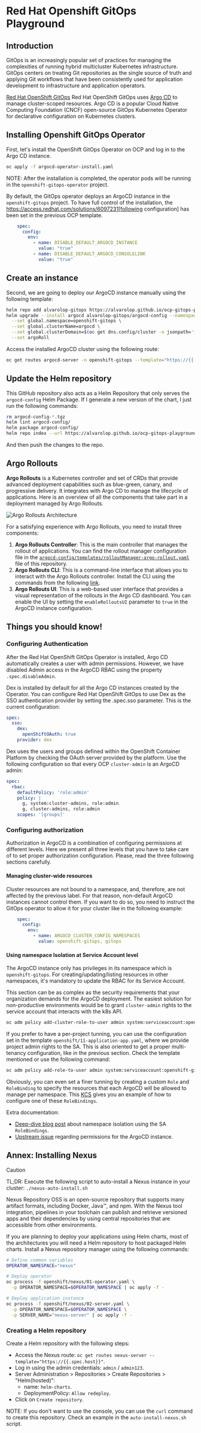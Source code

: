 # Red Hat Openshift GitOps Playground

## Introduction

GitOps is an increasingly popular set of practices for managing the complexities of running hybrid multicluster Kubernetes infrastructure. GitOps centers on treating Git repositories as the single source of truth and applying Git workflows that have been consistently used for application development to infrastructure and application operators. 

[Red Hat OpenShift GitOps](https://docs.redhat.com/en/documentation/red_hat_openshift_gitops/1.16/html/understanding_openshift_gitops/about-redhat-openshift-gitops) Red Hat OpenShift GitOps uses [Argo CD](https://argo-cd.readthedocs.io/en/stable) to manage cluster-scoped resources. Argo CD is a popular Cloud Native Computing Foundation (CNCF) open-source GitOps Kubernetes Operator for declarative configuration on Kubernetes clusters. 

## Installing Openshift GitOps Operator

First, let's install the OpenShift GitOps Operator on OCP and log in to the Argo CD instance.

```bash
oc apply -f argocd-operator-install.yaml
```

NOTE: After the installation is completed, the operator pods will be running in the `openshift-gitops-operator` project.

By default, the GitOps operator deploys an ArgoCD instance in the `openshift-gitops` project. To have full control of the installation, the https://access.redhat.com/solutions/6097231[following configuration] has been set in the previous OCP template.

```yaml
    spec:
      config:
        env:
          - name: DISABLE_DEFAULT_ARGOCD_INSTANCE
            value: "true"
          - name: DISABLE_DEFAULT_ARGOCD_CONSOLELINK
            value: "true"
```

## Create an instance

Second, we are going to deploy our ArgoCD instance manually using the following template:

```bash
helm repo add alvarolop-gitops https://alvarolop.github.io/ocp-gitops-playground/
helm upgrade --install argocd alvarolop-gitops/argocd-config --namespace openshift-gitops \
  --set global.namespace=openshift-gitops \
  --set global.clusterName=argocd \
  --set global.clusterDomain=$(oc get dns.config/cluster -o jsonpath='{.spec.baseDomain}') \
  --set argoRoll
```

Access the installed ArgoCD cluster using the following route:

```bash
oc get routes argocd-server -n openshift-gitops --template="https://{{.spec.host}}"
```

## Update the Helm repository

This GitHub repository also acts as a Helm Repository that only serves the `argocd-config` Helm Package. If I generate a new version of the chart, I just run the following commands:

```bash
rm argocd-config-*.tgz
helm lint argocd-config/
helm package argocd-config/
helm repo index --url https://alvarolop.github.io/ocp-gitops-playground/ .
```

And then push the changes to the repo.



## Argo Rollouts

**Argo Rollouts** is a Kubernetes controller and set of CRDs that provide advanced deployment capabilities such as blue-green, canary, and progressive delivery. It integrates with Argo CD to manage the lifecycle of applications. Here is an overview of all the components that take part in a deployment managed by Argo Rollouts.

![Argo Rollouts Architecture](https://argo-rollouts.readthedocs.io/en/stable/architecture-assets/argo-rollout-architecture.png)


For a satisfying experience with Argo Rollouts, you need to install three components:

1. **Argo Rollouts Controller**: This is the main controller that manages the rollout of applications. You can find the rollout manager configuration file in the [`argocd-config/templates/rolloutManager-argo-rollout.yaml`](argocd-config/templates/rolloutManager-argo-rollout.yaml) file of this repository.
2. **Argo Rollouts CLI**: This is a command-line interface that allows you to interact with the Argo Rollouts controller. Install the CLI using the commands from the following [link](https://docs.redhat.com/en/documentation/red_hat_openshift_gitops/1.16/html-single/argo_rollouts/index#gitops-installing-argo-rollouts-cli-on-linux_using-argo-rollouts-for-progressive-deployment-delivery).
3. **Argo Rollouts UI**: This is a web-based user interface that provides a visual representation of the rollouts in the Argo CD dashboard. You can enable the UI by setting the `enableRolloutsUI` parameter to `true` in the ArgoCD instance configuration. 




## Things you should know!

### Configuring Authentication

After the Red Hat OpenShift GitOps Operator is installed, Argo CD automatically creates a user with admin permissions. However, we have disabled Admin access in the ArgoCD RBAC using the property `.spec.disableAdmin`. 

Dex is installed by default for all the Argo CD instances created by the Operator. You can configure Red Hat OpenShift GitOps to use Dex as the SSO authentication provider by setting the .spec.sso parameter. This is the current configuration:

```yaml
spec:
  sso:
    dex:
      openShiftOAuth: true
    provider: dex
```

Dex uses the users and groups defined within the OpenShift Container Platform by checking the OAuth server provided by the platform. Use the following configuration so that every OCP `cluster-admin` is an ArgoCD admin:

```yaml
spec:
  rbac:
    defaultPolicy: 'role:admin'
    policy: |
      g, system:cluster-admins, role:admin
      g, cluster-admins, role:admin
    scopes: '[groups]'
```





### Configuring authorization

Authorization in ArgoCD is a combination of configuring permissions at different levels. Here we present all three levels that you have to take care of to set proper authorization configuration. Please, read the three following sections carefully. 


#### Managing cluster-wide resources

Cluster resources are not bound to a namespace, and, therefore, are not affected by the previous label. For that reason, non-default ArgoCD instances cannot control them. If you want to do so, you need to instruct the GitOps operator to allow it for your cluster like in the following example:

```yaml
    spec:
      config:
        env:
          - name: ARGOCD_CLUSTER_CONFIG_NAMESPACES
            value: openshift-gitops, gitops
```




#### Using namespace Isolation at Service Account level

The ArgoCD instance only has privileges in its namespace which is `openshift-gitops`. For creating/updating/listing resources in other namespaces, it's mandatory to update the RBAC for its Service Account.

This section can be as complex as the security requirements that your organization demands for the ArgoCD deployment. The easiest solution for non-productive environments would be to grant `cluster-admin` rights to the service account that interacts with the k8s API.

```bash
oc adm policy add-cluster-role-to-user admin system:serviceaccount:openshift-gitops:argocd-argocd-application-controller
```


If you prefer to have a per-project tunning, you can use the configuration set in the template `openshift/11-application-app.yaml`, where we provide project admin rights to the SA. This is also oriented to get a proper multi-tenancy configuration, like in the previous section. Check the template mentioned or use the following command:

```bash
oc adm policy add-role-to-user admin system:serviceaccount:openshift-gitops:argocd-argocd-application-controller -n $APP_NAMESPACE
```


Obviously, you can even set a finer tunning by creating a custom `Role` and `RoleBinding` to specify the resources that each ArgoCD will be allowed to manage per namespace. This [KCS](https://access.redhat.com/solutions/5875661) gives you an example of how to configure one of these `RoleBindings`.



Extra documentation:

* [Deep-dive blog post](https://blog.andyserver.com/2020/12/argocd-namespace-isolation) about namespace isolation using the SA `RoleBindings`.
* [Upstream issue](https://github.com/redhat-developer/gitops-operator/issues/116) regarding permissions for the ArgoCD instance.











## Annex: Installing Nexus


> [!CAUTION]
> TL;DR: Execute the following script to auto-install a Nexus instance in your cluster:
> `./nexus-auto-install.sh`


Nexus Repository OSS is an open-source repository that supports many artifact formats, including Docker, Java™, and npm. With the Nexus tool integration, pipelines in your toolchain can publish and retrieve versioned apps and their dependencies by using central repositories that are accessible from other environments.

If you are planning to deploy your applications using Helm charts, most of the architectures you will need a Helm repository to host packaged Helm charts. Install a Nexus repository manager using the following commands:


```bash
# Define common variables
OPERATOR_NAMESPACE="nexus"

# Deploy operator
oc process -f openshift/nexus/01-operator.yaml \
  -p OPERATOR_NAMESPACE=$OPERATOR_NAMESPACE | oc apply -f -

# Deploy application instance
oc process -f openshift/nexus/02-server.yaml \
  -p OPERATOR_NAMESPACE=$OPERATOR_NAMESPACE \
  -p SERVER_NAME="nexus-server" | oc apply -f -
```

### Creating  a Helm repository

Create a Helm repository with the following steps:

* Access the Nexus route: `oc get routes nexus-server --template="https://{{.spec.host}}"`.
* Log in using the admin credentials: `admin` / `admin123`.
* Server Administration > Repositories > Create Repositories > "Helm(hosted)":
  - name: `helm-charts`.
  - DeploymentPolicy: `Allow redeploy`.
* Click on `Create repository`.

NOTE: If you don't want to use the console, you can use the `curl` command to create this repository. Check an example in the `auto-install-nexus.sh` script.
